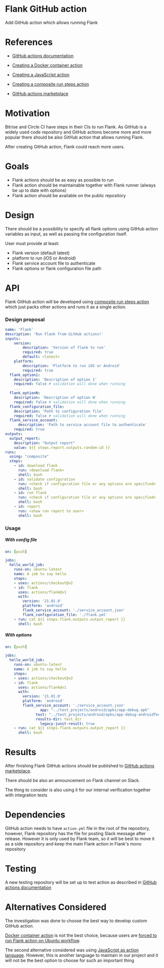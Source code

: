 # Flank GitHub action

Add GitHub action which allows running Flank

# References

- [GitHub actions documentation](https://github.com/features/actions)

- [Creating a Docker container action](https://docs.github.com/en/actions/creating-actions/creating-a-docker-container-action)

- [Creating a JavaScript action](https://docs.github.com/en/actions/creating-actions/creating-a-javascript-action)

- [Creating a composite run steps action](https://docs.github.com/en/actions/creating-actions/creating-a-composite-run-steps-action)

- [GitHub actions marketplace](https://github.com/marketplace?type=actions)

  

# Motivation

Bitrise and Circle CI have steps in their CIs to run Flank. As GitHub is a widely used code repository and GitHub actions become more and more popular there should be also GitHub action that allows running Flank. 

After creating GitHub action, Flank could reach more users.

# Goals

- Flank actions should be as easy as possible to run
- Flank action should be maintainable together with Flank runner (always be up to date with options)
- Flank action should be available on the public repository

# Design

There should be a possibility to specify all flank options using GitHub action variables as input, as well as passing the configuration itself.

User must provide at least:

- Flank version (default latest)
- platform to run (iOS or Android)
- Flank service account file to authenticate
- Flank options or flank configuration file path

# API

Flank GitHub action will be developed using [composite run steps action](https://docs.github.com/en/actions/creating-actions/creating-a-composite-run-steps-action) which just packs other actions and runs it as a single action.

### Design proposal

```yaml
name: 'Flank'
description: 'Run Flank from GitHub actions!'
inputs:
    version: 
        description: 'Version of flank to run'
        required: true
        default: <latest>
    platform: 
        description: 'Platform to run iOS or Android'
        required: true
  flank_option1:
    description: 'Description of option 1'
    required: false # validation will done when running
    ...
  flank_optionN:
    description: 'Description of option N'
    required: false # validation will done when running
  flank_configuration_file:
    description: 'Path to configuration file'
    required: false # validation will done when running
  flank_service_account: 
      description: 'Path to service account file to authenticate'
    required: true
outputs:
  output_report:
    description: "Output report"
    value: ${{ steps.report.outputs.random-id }}
runs:
  using: "composite"
  steps:
    - id: download flank
      run: <download flank>
      shell: bash
    - id: validate configuration
      run: <check if configuration file or any options are specified>
      shell: bash
    - id: run flank
      run: <check if configuration file or any options are specified>
      shell: bash
    - id: report
      run: <show run report to user>
      shell: bash
```



### Usage

##### With config file

```yaml
on: [push]

jobs:
  hello_world_job:
    runs-on: ubuntu-latest
    name: A job to say hello
    steps:
    - uses: actions/checkout@v2
    - id: flank
      uses: actions/flank@v1
      with:
        version: '21.01.0'
        platform: 'android'
        flank_service_account: './service_account.json'
        flank_configuration_file: './flank.yml'
    - run: cat ${{ steps.flank.outputs.output_report }}
      shell: bash
```

##### With options

```yaml
on: [push]

jobs:
  hello_world_job:
    runs-on: ubuntu-latest
    name: A job to say hello
    steps:
    - uses: actions/checkout@v2
    - id: flank
      uses: actions/flank@v1
      with:
        version: '21.01.0'
        platform: 'android'
        flank_service_account: './service_account.json'
                app: "../test_projects/android/apks/app-debug.apk"
              test: "../test_projects/android/apks/app-debug-androidTest.apk"
              results-dir: test_dir
                legacy-junit-result: true
    - run: cat ${{ steps.flank.outputs.output_report }}
      shell: bash
```

# Results

After finishing Flank GitHub actions should be published to [GitHub actions marketplace](https://github.com/marketplace?type=actions). 

There should be also an announcement on Flank channel on Slack.

The thing to consider is also using it for our internal verification together with integration tests

# Dependencies

GitHub action needs to have `action.yml` file in the root of the repository, however, Flank repository has the file for posting Slack message after release. However it is only used by Flank team, so it will be best to move it as a side repository and keep the main Flank action in Flank's mono repository

# Testing

A new testing repository will be set up to test action as described in [GitHub actions documentation](https://docs.github.com/en/actions/creating-actions/creating-a-composite-run-steps-action#testing-out-your-action-in-a-workflow)

# Alternatives Considered

The investigation was done to choose the best way to develop custom GitHub action.

[Docker container action](https://docs.github.com/en/actions/creating-actions/creating-a-docker-container-action) is not the best choice, because users are [forced to run Flank action on Ubuntu workflow](https://docs.github.com/en/actions/creating-actions/about-actions#types-of-actions).

The second alternative considered was using [JavaScript as action language](https://docs.github.com/en/actions/creating-actions/creating-a-javascript-action). However, this is another language to maintain in our project and it will not be the best option to choose for such an important thing
